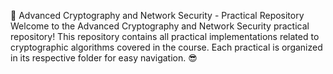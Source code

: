 🔐 Advanced Cryptography and Network Security - Practical Repository
Welcome to the Advanced Cryptography and Network Security practical repository! This repository contains all practical implementations related to cryptographic algorithms covered in the course. Each practical is organized in its respective folder for easy navigation. 😎

